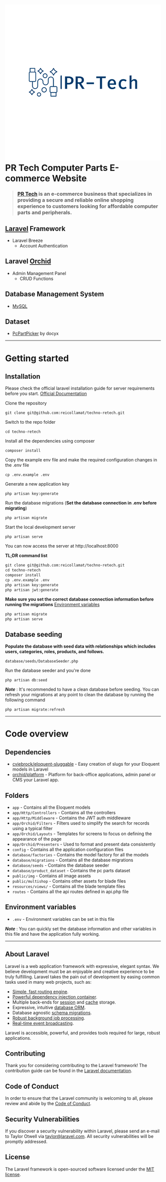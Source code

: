 # ![Techno](public/img/brand/png/logo-color.png) PR Tech Computer Parts E-commerce Website

> ### [PR Tech](https://github.com/reicollamat/capstone-prtech.git) is an e-commerce business that specializes in providing a secure and reliable online shopping experience to customers looking for affordable computer parts and peripherals.

## [Laravel](#about-laravel) Framework

-   Laravel Breeze
    -   Account Authentication

## Laravel [Orchid](https://orchid.software/)

-   Admin Management Panel
    -   CRUD Functions

## Database Management System

-   [MySQL](https://www.mysql.com/)

## Dataset

-   [PcPartPicker](https://github.com/docyx/pc-part-dataset) by docyx

---

# Getting started

## Installation

Please check the official laravel installation guide for server requirements before you start. [Official Documentation](https://laravel.com/docs/10.x)

Clone the repository

    git clone git@github.com:reicollamat/techno-retech.git

Switch to the repo folder

    cd techno-retech

Install all the dependencies using composer

    composer install

Copy the example env file and make the required configuration changes in the .env file

    cp .env.example .env

Generate a new application key

    php artisan key:generate

Run the database migrations (**Set the database connection in .env before migrating**)

    php artisan migrate

Start the local development server

    php artisan serve

You can now access the server at http://localhost:8000

**TL;DR command list**

    git clone git@github.com:reicollamat/techno-retech.git
    cd techno-retech
    composer install
    cp .env.example .env
    php artisan key:generate
    php artisan jwt:generate

**Make sure you set the correct database connection information before running the migrations** [Environment variables](#environment-variables)

    php artisan migrate
    php artisan serve

## Database seeding

**Populate the database with seed data with relationships which includes users, categories, roles, products, and follows.**

    database/seeds/DatabaseSeeder.php

Run the database seeder and you're done

    php artisan db:seed

**_Note_** : It's recommended to have a clean database before seeding. You can refresh your migrations at any point to clean the database by running the following command

    php artisan migrate:refresh

---

# Code overview

## Dependencies

-   [cviebrock/eloquent-sluggable](https://github.com/cviebrock/eloquent-sluggable) - Easy creation of slugs for your Eloquent models in Laravel
-   [orchid/platform](https://orchid.software/en/) - Platform for back-office applications, admin panel or CMS your Laravel app.

## Folders

-   `app` - Contains all the Eloquent models
-   `app/Http/Controllers` - Contains all the controllers
-   `app/Http/Middleware` - Contains the JWT auth middleware
-   `app/Orchid/Filters` - Filters used to simplify the search for records using a typical filter
-   `app/Orchid/Layouts` - Templates for screens to focus on defining the appearance of the page
-   `app/Orchid/Presenters` - Used to format and present data consistently
-   `config` - Contains all the application configuration files
-   `database/factories` - Contains the model factory for all the models
-   `database/migrations` - Contains all the database migrations
-   `database/seeds` - Contains the database seeder
-   `database/product_dataset` - Contains the pc parts dataset
-   `public/img` - Contains all image assets
-   `public/multishop` - Contains other assets for blade files
-   `resources/views/` - Contains all the blade template files
-   `routes` - Contains all the api routes defined in api.php file

## Environment variables

-   `.env` - Environment variables can be set in this file

**_Note_** : You can quickly set the database information and other variables in this file and have the application fully working.

---

## About Laravel

Laravel is a web application framework with expressive, elegant syntax. We believe development must be an enjoyable and creative experience to be truly fulfilling. Laravel takes the pain out of development by easing common tasks used in many web projects, such as:

-   [Simple, fast routing engine](https://laravel.com/docs/routing).
-   [Powerful dependency injection container](https://laravel.com/docs/container).
-   Multiple back-ends for [session](https://laravel.com/docs/session) and [cache](https://laravel.com/docs/cache) storage.
-   Expressive, intuitive [database ORM](https://laravel.com/docs/eloquent).
-   Database agnostic [schema migrations](https://laravel.com/docs/migrations).
-   [Robust background job processing](https://laravel.com/docs/queues).
-   [Real-time event broadcasting](https://laravel.com/docs/broadcasting).

Laravel is accessible, powerful, and provides tools required for large, robust applications.

## Contributing

Thank you for considering contributing to the Laravel framework! The contribution guide can be found in the [Laravel documentation](https://laravel.com/docs/contributions).

## Code of Conduct

In order to ensure that the Laravel community is welcoming to all, please review and abide by the [Code of Conduct](https://laravel.com/docs/contributions#code-of-conduct).

## Security Vulnerabilities

If you discover a security vulnerability within Laravel, please send an e-mail to Taylor Otwell via [taylor@laravel.com](mailto:taylor@laravel.com). All security vulnerabilities will be promptly addressed.

## License

The Laravel framework is open-sourced software licensed under the [MIT license](https://opensource.org/licenses/MIT).
